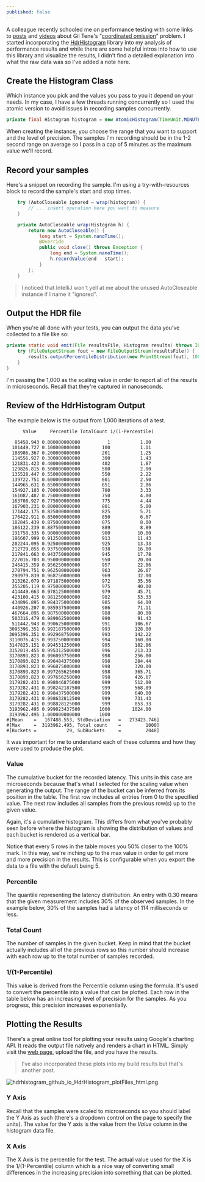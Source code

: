 ```yaml
---
published: false
---
```

A colleague recently schooled me on performance testing with some links to [posts](http://bravenewgeek.com/everything-you-know-about-latency-is-wrong/) and [videos](https://www.youtube.com/watch?v=lJ8ydIuPFeU) about Gil Tene's "[coordinated omission](https://www.quora.com/In-Java-what-is-Coordinated-Omission)" problem. I started incorporating the [HdrHistogram](https://github.com/HdrHistogram/HdrHistogram) library into my analysis of performance results and while there are some helpful intros into how to use this library and visualize the results, I didn't find a detailed explanation into what the raw data was so I've added a note here.

## Create the Histogram Class

Which instance you pick and the values you pass to you it depend on your needs. In my case, I have a few threads running concurrently so I used the atomic version to avoid issues in recording samples concurrently.


```java
private final Histogram histogram = new AtomicHistogram(TimeUnit.MINUTES.toNanos(5), 3);
```

When creating the instance, you choose the range that you want to support and the level of precision. The samples I'm recording should be in the 1-2 second range on average so I pass in a cap of 5 minutes as the maximum value we'll record. 

## Record your samples

Here's a snippet on recording the sample. I'm using a try-with-resources block to record the sample's start and stop times. 

```java
    try (AutoCloseable ignored = wrap(histogram)) {
        // ... insert operation here you want to measure
    }

    private AutoCloseable wrap(Histogram h) {
        return new AutoCloseable() {
            long start = System.nanoTime();
            @Override
            public void close() throws Exception {
                long end = System.nanoTime();
                h.recordValue(end - start);
            }
        };
    }

```

> I noticed that IntelliJ won't yell at me about the unused AutoCloseable instance if I name it "ignored".


## Output the HDR file

When you're all done with your tests, you can output the data you've collected to a file like so:

```java
private static void emit(File resultsFile, Histogram results) throws IOException {
    try (FileOutputStream fout = new FileOutputStream(resultsFile)) {
        results.outputPercentileDistribution(new PrintStream(fout), 1000.0);
    }
}
```

I'm passing the 1,000 as the scaling value in order to report all of the results in microseconds. Recall that they're captured in nanoseconds.

## Review of the HdrHistogram Output

The example below is the output from 1,000 iterations of a test. 

```
      Value     Percentile TotalCount 1/(1-Percentile)
 
   85458.943 0.000000000000          1           1.00
  101449.727 0.100000000000        100           1.11
  108986.367 0.200000000000        201           1.25
  114556.927 0.300000000000        300           1.43
  121831.423 0.400000000000        402           1.67
  129826.815 0.500000000000        500           2.00
  135528.447 0.550000000000        550           2.22
  139722.751 0.600000000000        601           2.50
  144965.631 0.650000000000        651           2.86
  154927.103 0.700000000000        700           3.33
  161087.487 0.750000000000        750           4.00
  163708.927 0.775000000000        775           4.44
  167903.231 0.800000000000        801           5.00
  171442.175 0.825000000000        825           5.71
  176422.911 0.850000000000        850           6.67
  182845.439 0.875000000000        875           8.00
  186122.239 0.887500000000        889           8.89
  191758.335 0.900000000000        900          10.00
  196607.999 0.912500000000        913          11.43
  202244.095 0.925000000000        925          13.33
  212729.855 0.937500000000        938          16.00
  217841.663 0.943750000000        945          17.78
  227016.703 0.950000000000        950          20.00
  246415.359 0.956250000000        957          22.86
  270794.751 0.962500000000        963          26.67
  290979.839 0.968750000000        969          32.00
  313262.079 0.971875000000        972          35.56
  355205.119 0.975000000000        975          40.00
  414449.663 0.978125000000        979          45.71
  423100.415 0.981250000000        982          53.33
  434896.895 0.984375000000        985          64.00
  440926.207 0.985937500000        986          71.11
  467664.895 0.987500000000        988          80.00
  503316.479 0.989062500000        990          91.43
  511442.943 0.990625000000        991         106.67
 3095396.351 0.992187500000        993         128.00
 3095396.351 0.992968750000        993         142.22
 3110076.415 0.993750000000        994         160.00
 3147825.151 0.994531250000        995         182.86
 3152019.455 0.995312500000        996         213.33
 3170893.823 0.996093750000        998         256.00
 3170893.823 0.996484375000        998         284.44
 3170893.823 0.996875000000        998         320.00
 3170893.823 0.997265625000        998         365.71
 3170893.823 0.997656250000        998         426.67
 3179282.431 0.998046875000        999         512.00
 3179282.431 0.998242187500        999         568.89
 3179282.431 0.998437500000        999         640.00
 3179282.431 0.998632812500        999         731.43
 3179282.431 0.998828125000        999         853.33
 3193962.495 0.999023437500       1000        1024.00
 3193962.495 1.000000000000       1000
#[Mean    =   167488.553, StdDeviation   =   273423.746]
#[Max     =  3193962.495, Total count    =         1000]
#[Buckets =           29, SubBuckets     =         2048]
```

It was important for me to understand each of these columns and how they were used to produce the plot. 

### Value

The cumulative bucket for the recorded latency. This units in this case are microseconds because that's what I selected for the scaling value when generating the output. The range of the bucket can be inferred from its position in the table. The first row includes all entries from 0 to the specified value. The next row includes all samples from the previous row(s) up to the given value.

Again, it's a cumulative histogram. This differs from what you've probably seen before where the histogram is showing the distribution of values and each bucket is rendered as a vertical bar. 

Notice that every 5 rows in the table moves you 50% closer to the 100% mark. In this way, we're inching up to the max value in order to get more and more precision in the results. This is configurable when you export the data to a file with the default being 5.

### Percentile

The quantile representing the latency distribution. An entry with 0.30 means that the given measurement includes 30% of the observed samples. In the example below, 30% of the samples had a latency of 114 milliseconds or less.

### Total Count

The number of samples in the given bucket. Keep in mind that the bucket actually includes all of the previous rows so this number should increase with each row up to the total number of samples recorded.

### 1/(1-Percentile)

This value is derived from the Percentile column using the formula. It's used to convert the percentile into a value that can be plotted. Each row in the table below has an increasing level of precision for the samples. As you progress, this precision increases exponentially.

## Plotting the Results

There's a great online tool for plotting your results using Google's charting API. It reads the output file natively and renders a chart in HTML. Simply visit the [web page](http://hdrhistogram.github.io/HdrHistogram/plotFiles.html), upload the file, and you have the results.

> I've also incorporated these plots into my build results but that's another post.

![hdrhistogram_github_io_HdrHistogram_plotFiles_html.png]({{site.baseurl}}/_posts/hdrhistogram_github_io_HdrHistogram_plotFiles_html.png)

### Y Axis

Recall that the samples were scaled to microseconds so you should label the Y Axis as such (there's a dropdown control on the page to specify the units). The value for the Y axis is the value from the *Value* column in the histogram data file.

### X Axis

The X Axis is the percentile for the test. The actual value used for the X is the 1/(1-Percentile) column which is a nice way of converting small differences in the increasing precision into something that can be plotted. 


